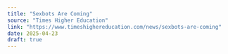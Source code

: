 ```yaml
---
title: "Sexbots Are Coming"
source: "Times Higher Education"
link: "https://www.timeshighereducation.com/news/sexbots-are-coming"
date: 2025-04-23
draft: true
---
```

